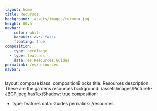 ```yaml
---
layout: home
title: Recursos
background:  assets/images/turnera.jpg
height: 80vh
navbar:
    color: white
    hasWhiteText: false
    floating: true
composition:
  - type: heroImage
  - type: features
    data: es.Resources.Guides
permalink: /es/resources
navbar:
---
```

layout: compose
klass: compositionBlocks
title: Resources
description: These are the gardens resources
background: /assets/images/Picture6-JBGP.jpeg
hasTextShadow: true
composition:
- type: features
  data: Guides
permalink: /resources

